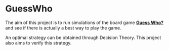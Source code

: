 # GuessWho

The aim of this project is to run simulations of the board game **[Guess Who?](https://en.wikipedia.org/wiki/Guess_Who%3F)** and see if there is actually a best way to play the game.

An optimal strategy can be obtained through Decision Theory. This project also aims to verify this strategy.

